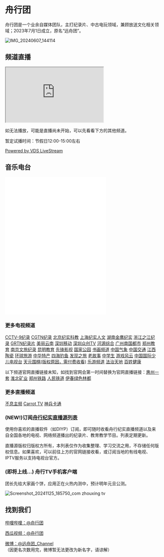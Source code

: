 # 舟行团
舟行团是一个业余自媒体团队，主打纪录片、中古电玩领域，兼顾放送文化相关领域；2023年7月1日成立，原名“远舟团”。

![IMG_20240607_144114](https://github.com/user-attachments/assets/45299487-ff61-4b36-bba1-9519b9937b67)

## 频道直播
<iframe src="https://sf-human.github.io/m3u8-player/player/#https://vdsbkup-tcloud-pull.hydun.com/live/SFhuman.m3u8" width="320px" height="180px"></iframe>

如无法播放，可能是直播尚未开始，可以先看看下方的其他频道。

暂定试播时间：节假日12:00-15:00左右

[Powered by VDS LiveStream](http://lsnext.vds.pub/room/SFhuman)

## 音乐电台
<iframe frameborder="no" border="0" marginwidth="0" marginheight="0" width=330 height=450 src="//music.163.com/outchain/player?type=0&id=9293774299&auto=1&height=430"></iframe>

### 更多电视频道
[CCTV-9纪录](https://tv.cctv.com/live/cctvjilu/) [CGTN纪录](https://www.cgtn.com/channel/documentary) [北京纪实科教](https://www.btime.com/btv/btvsy_index) [上海纪实人文](https://live.kankanews.com/huikan) [湖南金鹰纪实](https://live.mgtv.com/?channelId=316) [浙江之江纪录](https://zmtv.cztv.com/cmsh5-share/prod/cztv-tvLive/index.html?pageId=112) [GRTN纪录片](https://gdtv.cn/tvChannelDetail/94) [美丽云南](https://www.ynbit.com/) [深圳移动](https://www.sztv.com.cn/dianshi.shtml?id=7869) [深圳众创TV](https://zhfw-h5.lggov.cn/#/) [河源综合](https://www.hyrtv.cn/itv/) [广州南国都市](https://app.gztv.com/plusshare/#/tvDetail?code=3003) [郑州教育](https://web.chinamcloud.com/yszh32//wz/zb/index.shtml) [南京文旅纪录](http://www.nbs.cn/live/) [昆明教育](http://kmjy.kmetv.com/application/tvradio/h5/detail.html?id=1&type=tv) [先锋影视](https://zhxww.y-h5.iyunxh.com/module-live/detail/detail?hide_back=1&id=511&no_need_login_tip=1) [国家公园](http://www.qukanvideo.com/cloud/h5/1721296664884226) [书画频道](http://web.shtv.net.cn/MobileWeb/OnlineLive.aspx) [中国气象](http://www.weathertv.cn/) [中国交通](https://h5.nty.tv189.com/cgq/detail/live?liveid=C8000000000000000001685582159524) [江西陶瓷](https://www.jxntv.cn/live/#/tcpd) [环球旅游](https://webwotv.chinaunicomvideo.cn/wovideo/wovideoWap/wap/play?id=473&type=1) [中华特产](https://webwotv.chinaunicomvideo.cn/wovideo/wovideoWap/wap/play?id=411&type=1) [四海钓鱼](https://m.miguvideo.com/mgs/msite/prd/liveDetail.html?channelid=201600010010024&contId=895358641&sharefrom=miguvideoapp) [发现之旅](https://aikanvod.miguvideo.com/video/p/live.jsp?user=guest&channel=6f19caa8cc3798293fb98195ece4c1e6&playbillid=89890889e21d16f8101e69c48bae179f5f889e21d16f81890889e21d16f8101e69c48bae179f5f1e69c48bae179f5f&categoryid=catauto289890889e21d16f8101e69c48bae179f5f889e21d16f81890889e21d16f8101e69c48bae179f5f1e69c48bae179f5f89890889e21d16f8101e69c48bae179f5f889e21d16f81890889e21d16f8101e69c48bae179f5f1e69c48bae179f5f89890889e21d16f8101e69c48bae179f5f889e21d16f81890889e21d16f8101e69c48bae179f5f1e69c48bae179f5f213759&channelcode=89890889e21d16f8101e69c48bae179f5f889e21d16f81890889e21d16f8101e69c48bae179f5f1e69c48bae179f5f&channalNo=2&appVersion=913&isEncrypt=1&appVersion=913) [老故事](https://aikanvod.miguvideo.com/video/p/live.jsp?user=guest&channel=70cf3f0edac1667cd62bf1186e45f206&playbillid=a14775944475fbe070d0caaecfb3212c&categoryid=8062ec8cb4a601dd5746125d96279559a3016164f1e415c164025379e8acc8ac&channelcode=686a83f57dd799eb37d95916657f4245&channalNo=2&appVersion=913&isEncrypt=1&appVersion=913) [中学生](https://aikanvod.miguvideo.com/video/p/live.jsp?user=guest&channel=75fe4a331b8f71e5638eec115904f943&playbillid=c8cb2f0654422e68cfdd6ee8ac05c164&categoryid=8062ec8cb4a601dd5746125d96279559a3016164f1e415c164025379e8acc8ac&channelcode=b5cad6d57ecc6e83db47095be8f55ad6&channalNo=2&appVersion=913&isEncrypt=1&appVersion=913) [游戏风云](https://m.miguvideo.com/mgs/msite/prd/liveDetail.html?channelid=201600010010024&contId=790188417&sharefrom=miguvideoapp) [中国国际少儿电视台](http://cicstv.com/index.html) [天元围棋(版权原因，需付费收看)](https://weiqi.com.cn/app/index.php?i=1&c=entry&action=detail&id=5&do=live&m=muu_classroom_plugin_livecourse) [乐游频道](https://m.miguvideo.com/mgs/msite/prd/liveDetail.html?channelid=201600010010024&contId=796070452&sharefrom=miguvideoapp) [法治天地](https://m.miguvideo.com/mgs/msite/prd/liveDetail.html?channelid=201600010010024&contId=790188943&sharefrom=miguvideoapp&pwId=d8699b2a5445471c9f6f5bfb851945a8) [百姓健康](https://wx.vzan.com/live/page/1579444969?shauid=undefined&vprid=0&v=1715241247391&ver=fa5f4d749a534e0aac22df319e5affe4)

以下频道官网直播链接未知，如找到官网会第一时间替换为官网直播链接：[惠州一套](https://sf-human.github.io/m3u8-player/player/#http://b.ds2.hztvmg.com/AppName/StreamName.m3u8) [淮北矿业](https://sf-human.github.io/m3u8-player/player/#http://xcblive.hbcoal.com/3/sd/live.m3u8) [郑州铁路](https://sf-human.github.io/m3u8-player/player/#http://39.162.27.11:8081/newlive/live/hls/1/live.m3u8) [人民铁道](https://sf-human.github.io/m3u8-player/player/#http://39.162.27.11:8081/newlive/live/hls/2/live.m3u8) [伊春绿色林都](https://sf-human.github.io/m3u8-player/player/#https://liveplaysr.dbw.cn:443/lsdream/6i4bn74/2000/live.m3u8)

### 更多直播频道
[不息主频](https://www.bilibili.com/blackboard/live/live-activity-player.html?cid=24290456&quality=0) [Carrot TV](https://carrottv.com.cn/live.html) [神兵卡通](http://old.shenbingcartoon.com)

### (NEW!)订阅[舟行纪实直播源列表](https://raw.githubusercontent.com/SF-Human/sf-human.github.io/refs/heads/main/tvlist.txt)
使用你喜欢的直播软件（如DIYP）订阅，即可随时收看舟行纪实直播频道以及来自全国各地的电视、网络频道播出的纪录片、教育教学节目。列表定期更新。

直播源版权归版权方所有，本列表仅作为收集整理、学习交流之用，不存储任何版权信息。如果喜欢，可以前往上方的官网链接收看，或订阅当地的有线电视、IPTV服务以支持电视台官方。

### (即将上线...) 舟行TV手机客户端
团长先给大家画个饼，应用正在火热内测中，预计明年元旦公测。

![Screenshot_20241125_185750_com zhouxing tv](https://github.com/user-attachments/assets/849652e4-e46d-47e2-821c-c7b0a2d51b1d)


## 找到我们
[哔哩哔哩：@舟行团](http://space.bilibili.com/385765041)

[西瓜视频：@舟行团](https://v.douyin.com/iDhhy64E/)

[微博：@远舟团_Channel](https://weibo.com/u/7789279701)（因更名次数用完，微博暂无法更改为新名字，请谅解）
